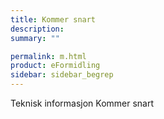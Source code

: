 ```yaml
---
title: Kommer snart
description: 
summary: ""

permalink: m.html
product: eFormidling
sidebar: sidebar_begrep
---
```


Teknisk informasjon Kommer snart
